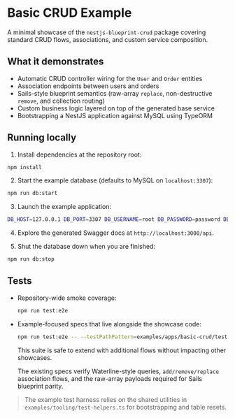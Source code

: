 # Basic CRUD Example

A minimal showcase of the `nestjs-blueprint-crud` package covering standard CRUD flows, associations, and custom service composition.

## What it demonstrates

- Automatic CRUD controller wiring for the `User` and `Order` entities
- Association endpoints between users and orders
- Sails-style blueprint semantics (raw-array `replace`, non-destructive `remove`, and collection routing)
- Custom business logic layered on top of the generated base service
- Bootstrapping a NestJS application against MySQL using TypeORM

## Running locally

1. Install dependencies at the repository root:

```bash
npm install
```

2. Start the example database (defaults to MySQL on `localhost:3307`):

```bash
npm run db:start
```

3. Launch the example application:

```bash
DB_HOST=127.0.0.1 DB_PORT=3307 DB_USERNAME=root DB_PASSWORD=password DB_NAME=nestjs_crud_example npx ts-node -r tsconfig-paths/register examples/apps/basic-crud/src/main.ts
```

4. Explore the generated Swagger docs at `http://localhost:3000/api`.

5. Shut the database down when you are finished:

```bash
npm run db:stop
```

## Tests

- Repository-wide smoke coverage:

  ```bash
  npm run test:e2e
  ```

- Example-focused specs that live alongside the showcase code:

  ```bash
  npm run test:e2e -- --testPathPattern=examples/apps/basic-crud/test
  ```

  This suite is safe to extend with additional flows without impacting other showcases.

  The existing specs verify Waterline-style queries, `add/remove/replace` association flows, and the raw-array payloads required for Sails blueprint parity.

> The example test harness relies on the shared utilities in `examples/tooling/test-helpers.ts` for bootstrapping and table resets.
